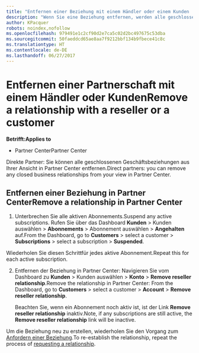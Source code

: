 ```yaml
---
title: "Entfernen einer Beziehung mit einem Händler oder einem Kunden | Partner Center"
description: "Wenn Sie eine Beziehung entfernen, werden alle geschlossenen Geschäftsbeziehungen aus der Ansicht in Partner Center entfernt."
author: KPacquer
robots: noindex,nofollow
ms.openlocfilehash: 979491e1c2cf90d2e7ca5c02d2bc497675c53dba
ms.sourcegitcommit: 50faeddcd65ae8aa7f9212bbf134b9fbece41c8c
ms.translationtype: HT
ms.contentlocale: de-DE
ms.lasthandoff: 06/27/2017
---
```

# <a name="remove-a-relationship-with-a-reseller-or-a-customer"></a><span data-ttu-id="0dbe1-103">Entfernen einer Partnerschaft mit einem Händler oder Kunden</span><span class="sxs-lookup"><span data-stu-id="0dbe1-103">Remove a relationship with a reseller or a customer</span></span>

**<span data-ttu-id="0dbe1-104">Betrifft:</span><span class="sxs-lookup"><span data-stu-id="0dbe1-104">Applies to</span></span>**

-   <span data-ttu-id="0dbe1-105">Partner Center</span><span class="sxs-lookup"><span data-stu-id="0dbe1-105">Partner Center</span></span>

<span data-ttu-id="0dbe1-106">Direkte Partner: Sie können alle geschlossenen Geschäftsbeziehungen aus Ihrer Ansicht in Partner Center entfernen.</span><span class="sxs-lookup"><span data-stu-id="0dbe1-106">Direct partners: you can remove any closed business relationships from your view in Partner Center.</span></span>

## <a name="remove-a-relationship-in-partner-center"></a><span data-ttu-id="0dbe1-107">Entfernen einer Beziehung in Partner Center</span><span class="sxs-lookup"><span data-stu-id="0dbe1-107">Remove a relationship in Partner Center</span></span>

1.  <span data-ttu-id="0dbe1-108">Unterbrechen Sie alle aktiven Abonnements.</span><span class="sxs-lookup"><span data-stu-id="0dbe1-108">Suspend any active subscriptions.</span></span> <span data-ttu-id="0dbe1-109">Rufen Sie über das Dashboard **Kunden** > Kunden auswählen > **Abonnements** > Abonnement auswählen > **Angehalten** auf.</span><span class="sxs-lookup"><span data-stu-id="0dbe1-109">From the Dashboard, go to **Customers** > select a customer > **Subscriptions** > select a subscription > **Suspended**.</span></span> 

   <span data-ttu-id="0dbe1-110">Wiederholen Sie diesen Schrittfür jedes aktive Abonnement.</span><span class="sxs-lookup"><span data-stu-id="0dbe1-110">Repeat this for each active subscription.</span></span>

2.  <span data-ttu-id="0dbe1-111">Entfernen der Beziehung in Partner Center: Navigieren Sie vom Dashboard zu **Kunden** > Kunden auswählen > **Konto** > **Remove reseller relationship**.</span><span class="sxs-lookup"><span data-stu-id="0dbe1-111">Remove the relationship in Partner Center: From the Dashboard, go to **Customers** > select a customer > **Account** > **Remove reseller relationship**.</span></span>

    <span data-ttu-id="0dbe1-112">Beachten Sie, wenn ein Abonnement noch aktiv ist, ist der Link **Remove reseller relationship** inaktiv.</span><span class="sxs-lookup"><span data-stu-id="0dbe1-112">Note, if any subscriptions are still active, the **Remove reseller relationship** link will be inactive.</span></span> 

<span data-ttu-id="0dbe1-113">Um die Beziehung neu zu erstellen, wiederholen Sie den Vorgang zum [Anfordern einer Beziehung](request-a-relationship-with-a-customer.md).</span><span class="sxs-lookup"><span data-stu-id="0dbe1-113">To re-establish the relationship, repeat the process of [requesting a relationship](request-a-relationship-with-a-customer.md).</span></span>
